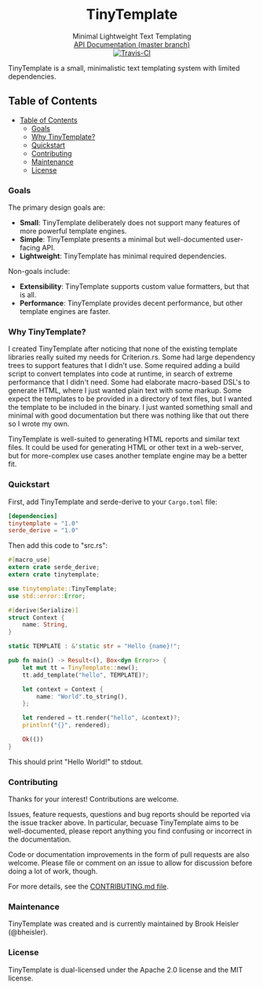 <h1 align="center">TinyTemplate</h1>

<div align="center">Minimal Lightweight Text Templating</div>

<div align="center">
    <a href="https://bheisler.github.io/TinyTemplate/tinytemplate/index.html">API Documentation (master branch)</a>
</div>

<div align="center">
	<a href="https://travis-ci.org/bheisler/TinyTemplate">
        <img src="https://travis-ci.org/bheisler/TinyTemplate.svg?branch=master" alt="Travis-CI">
    </a>
</div>

TinyTemplate is a small, minimalistic text templating system with limited dependencies.

## Table of Contents
- [Table of Contents](#table-of-contents)
  - [Goals](#goals)
  - [Why TinyTemplate?](#why-tinytemplate)
  - [Quickstart](#quickstart)
  - [Contributing](#contributing)
  - [Maintenance](#maintenance)
  - [License](#license)

### Goals

 The primary design goals are:

 - __Small__: TinyTemplate deliberately does not support many features of more powerful template engines.
 - __Simple__: TinyTemplate presents a minimal but well-documented user-facing API.
 - __Lightweight__: TinyTemplate has minimal required dependencies.

Non-goals include:

- __Extensibility__: TinyTemplate supports custom value formatters, but that is all.
- __Performance__: TinyTemplate provides decent performance, but other template engines are faster.

### Why TinyTemplate?

I created TinyTemplate after noticing that none of the existing template libraries really suited my
needs for Criterion.rs. Some had large dependency trees to support features that I didn't use. Some
required adding a build script to convert templates into code at runtime, in search of extreme
performance that I didn't need. Some had elaborate macro-based DSL's to generate HTML, where I just
wanted plain text with some markup. Some expect the templates to be provided in a directory of text
files, but I wanted the template to be included in the binary. I just wanted something small and 
minimal with good documentation but there was nothing like that out there so I wrote my own.

TinyTemplate is well-suited to generating HTML reports and similar text files. It could be used for
generating HTML or other text in a web-server, but for more-complex use cases another template
engine may be a better fit.

### Quickstart

First, add TinyTemplate and serde-derive to your `Cargo.toml` file:

```toml
[dependencies]
tinytemplate = "1.0"
serde_derive = "1.0"
```

Then add this code to "src.rs":

```rust
#[macro_use]
extern crate serde_derive;
extern crate tinytemplate;

use tinytemplate::TinyTemplate;
use std::error::Error;

#[derive(Serialize)]
struct Context {
    name: String,
}

static TEMPLATE : &'static str = "Hello {name}!";

pub fn main() -> Result<(), Box<dyn Error>> {
    let mut tt = TinyTemplate::new();
    tt.add_template("hello", TEMPLATE)?;

    let context = Context {
        name: "World".to_string(),
    };

    let rendered = tt.render("hello", &context)?;
    println!("{}", rendered);

    Ok(())
}
```

This should print "Hello World!" to stdout.

### Contributing

Thanks for your interest! Contributions are welcome.

Issues, feature requests, questions and bug reports should be reported via the issue tracker above.
In particular, becuase TinyTemplate aims to be well-documented, please report anything you find
confusing or incorrect in the documentation.

Code or documentation improvements in the form of pull requests are also welcome. Please file or
comment on an issue to allow for discussion before doing a lot of work, though.

For more details, see the [CONTRIBUTING.md file](https://github.com/bheisler/TinyTemplate/blob/master/CONTRIBUTING.md).

### Maintenance

TinyTemplate was created and is currently maintained by Brook Heisler (@bheisler).

### License

TinyTemplate is dual-licensed under the Apache 2.0 license and the MIT license.

